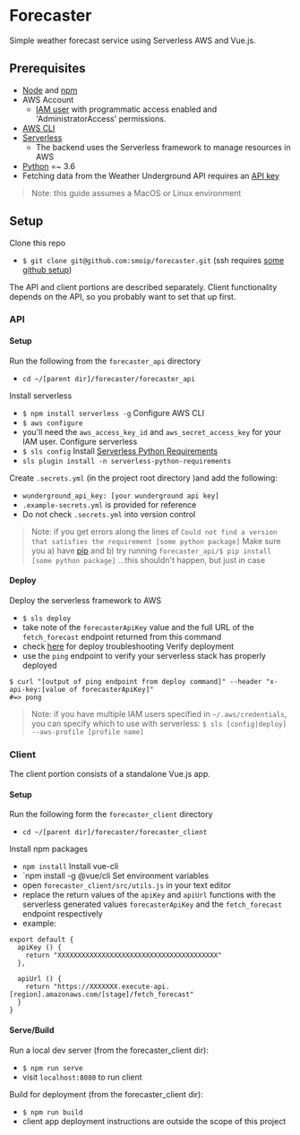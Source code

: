 # Forecaster

Simple weather forecast service using Serverless AWS and Vue.js.

## Prerequisites

- [Node](https://nodejs.org/en/) and [npm](https://www.npmjs.com/get-npm)
- AWS Account
  - [IAM user](https://docs.aws.amazon.com/IAM/latest/UserGuide/id_users_create.html) with programmatic access enabled and 'AdministratorAccess' permissions.
- [AWS CLI](https://docs.aws.amazon.com/cli/latest/userguide/installing.html)
- [Serverless](https://serverless.com/)
  - The backend uses the Serverless framework to manage resources in AWS
- [Python](https://www.python.org/downloads/release/python-365/) =~ 3.6
- Fetching data from the Weather Underground API requires an [API key](https://www.wunderground.com/weather/api/d/pricing.html)

> Note: this guide assumes a MacOS or Linux environment

## Setup

Clone this repo
  - `$ git clone git@github.com:smoip/forecaster.git` (ssh requires [some github setup](https://help.github.com/articles/connecting-to-github-with-ssh/))

The API and client portions are described separately.
Client functionality depends on the API, so you probably want to set that up first.

### API

#### Setup

Run the following from the `forecaster_api` directory
  - `cd ~/[parent dir]/forecaster/forecaster_api`

Install serverless
  - `$ npm install serverless -g`
Configure AWS CLI
  - `$ aws configure`
  - you'll need the `aws_access_key_id` and `aws_secret_access_key` for your IAM user.
Configure serverless
  - `$ sls config`
Install [Serverless Python Requirements](https://www.npmjs.com/package/serverless-python-requirements)
  - `sls plugin install -n serverless-python-requirements`

Create `.secrets.yml` (in the project root directory )and add the following:
  - `wunderground_api_key: [your wunderground api key]`
  - `.example-secrets.yml` is provided for reference
  - Do not check `.secrets.yml` into version control

> Note: if you get errors along the lines of `Could not find a version that satisfies the requirement [some python package]`
> Make sure you a) have [pip](https://pip.pypa.io/en/stable/installing/) and b) try running `forecaster_api/$ pip install [some python package]`
> ...this shouldn't happen, but just in case

#### Deploy

Deploy the serverless framework to AWS
  - `$ sls deploy`
  - take note of the `forecasterApiKey` value and the full URL of the `fetch_forecast` endpoint returned from this command
  - check [here](https://serverless.com/framework/docs/providers/aws/guide/deploying/) for deploy troubleshooting
Verify deployment
  - use the `ping` endpoint to verify your serverless stack has properly deployed
```
$ curl "[output of ping endpoint from deploy command]" --header "x-api-key:[value of forecasterApiKey]"
#=> pong
```

> Note: if you have multiple IAM users specified in `~/.aws/credentials`, you can specify which to use with serverless:
> `$ sls [config|deploy] --aws-profile [profile name]`

### Client

The client portion consists of a standalone Vue.js app.

#### Setup

Run the following form the `forecaster_client` directory
  - `cd ~/[parent dir]/forecaster/forecaster_client`

Install npm packages
  - `npm install`
Install vue-cli
  - `npm install -g @vue/cli
Set environment variables
  - open `forecaster_client/src/utils.js` in your text editor
  - replace the return values of the `apiKey` and `apiUrl` functions with the serverless generated values `forecasterApiKey` and the `fetch_forecast` endpoint respectively 
  - example:
```
export default {
  apiKey () {
    return "XXXXXXXXXXXXXXXXXXXXXXXXXXXXXXXXXXXXXXXX"
  },

  apiUrl () {
    return "https://XXXXXXX.execute-api.[region].amazonaws.com/[stage]/fetch_forecast"
  }
}
```

#### Serve/Build

Run a local dev server (from the forecaster_client dir):
  - `$ npm run serve`
  - visit `localhost:8080` to run client

Build for deployment (from the forecaster_client dir):
  - `$ npm run build`
  - client app deployment instructions are outside the scope of this project
